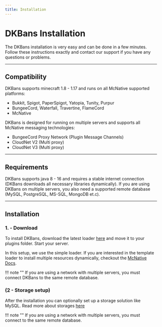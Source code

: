 ```yaml
---
title: Installation
---
```


# DKBans Installation

The DKBans installation is very easy and can be done in a few minutes. Follow these instructions 
exactly and contact our support if you have any questions or problems.

***

## **Compatibility**
DKBans supports minecraft 1.8 - 1.17 and runs on all McNative supported platforms:

* Bukkit, Spigot, PaperSpigot, Yatopia, Tunity, Purpur
* BungeeCord, Waterfall, Travertine, FlameCord
* McNative

DKBans is designed for running on multiple servers and supports all McNative messaging technologies:

 * BungeeCord Proxy Network (Plugin Message Channels)
 * CloudNet V2 (Multi proxy)
 * CloudNet V3 (Multi proxy)

***

## **Requirements**

DKBans supports java 8 - 16 and requires a stable internet connection (DKBans downloads all necessary libraries dynamically). 
If you are using DKBans on multiple servers, you also need a supported remote database (MySQL, PostgreSQL, MS-SQL, MongoDB et.c).

***

## **Installation**

### **1. - Download**
To install DKBans, download the latest loader [here](https://downloads.mcnative.org/id/ea6d0f4d-1a8f-4f9b-835a-c17b9169df17) and
move it to your plugins folder. Start your server.

In this setup, we use the simple loader. If you are interested in the template loader to install multiple resources dynamically, 
checkout the [McNative Docs](https://docs.mcnative.org/).

!!! note ""
    If you are using a network with multiple servers, you must connect DKBans to the same remote database.


### **(2  - Storage setup)**
After the installation you can optionally set up a storage solution like MySQL. Read more about storages [here](storage.md)

!!! note ""
    If you are using a network with multiple servers, you must connect to the same remote database.

